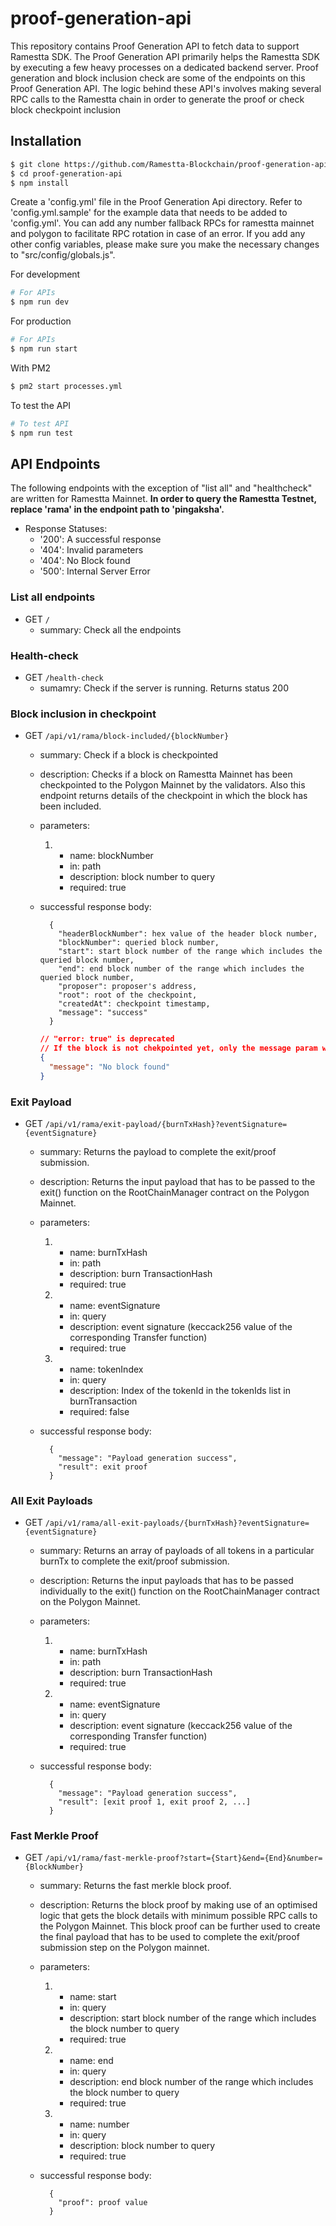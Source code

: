 # proof-generation-api

This repository contains Proof Generation API to fetch data to support Ramestta SDK. The Proof Generation API primarily helps the Ramestta SDK by executing a few heavy processes
on a dedicated backend server. Proof generation and block inclusion check are some of the endpoints on this Proof Generation API. The logic behind these API's involves making several RPC calls to the Ramestta chain in order to generate the proof or check block checkpoint inclusion

## Installation

```bash
$ git clone https://github.com/Ramestta-Blockchain/proof-generation-api
$ cd proof-generation-api
$ npm install

```

Create a 'config.yml' file in the Proof Generation Api directory. Refer to 'config.yml.sample' for the example data that needs to be added to 'config.yml'. You can add any number fallback RPCs for ramestta mainnet and polygon to facilitate RPC rotation in case of an error. If you add any other config variables, please make sure you make the necessary changes to "src/config/globals.js".

For development

```bash
# For APIs
$ npm run dev
```

For production

```bash
# For APIs
$ npm run start
```

With PM2

```bash
$ pm2 start processes.yml
```

To test the API

```bash
# To test API
$ npm run test
```

## API Endpoints

The following endpoints with the exception of "list all" and "healthcheck" are written for Ramestta Mainnet. **In order to query the Ramestta Testnet, replace 'rama' in the endpoint path to 'pingaksha'.**

- Response Statuses:
  - '200': A successful response
  - '404': Invalid parameters
  - '404': No Block found
  - '500': Internal Server Error

### List all endpoints

- GET `/`
  - summary: Check all the endpoints

### Health-check

- GET `/health-check`
  - sumamry: Check if the server is running. Returns status 200

### Block inclusion in checkpoint

- GET `/api/v1/rama/block-included/{blockNumber}`

  - summary: Check if a block is checkpointed

  - description: Checks if a block on Ramestta Mainnet has been checkpointed to the Polygon Mainnet by the validators. Also this endpoint returns details of the checkpoint in which the block has been included.

  - parameters:

    1. - name: blockNumber
       - in: path
       - description: block number to query
       - required: true

  - successful response body:
    ```
      {
        "headerBlockNumber": hex value of the header block number,
        "blockNumber": queried block number,
        "start": start block number of the range which includes the queried block number,
        "end": end block number of the range which includes the queried block number,
        "proposer": proposer's address,
        "root": root of the checkpoint,
        "createdAt": checkpoint timestamp,
        "message": "success"
      }
    ```
    ```json
    // "error: true" is deprecated
    // If the block is not chekpointed yet, only the message param will be sent
    {
      "message": "No block found"
    }
    ```

### Exit Payload

- GET `/api/v1/rama/exit-payload/{burnTxHash}?eventSignature={eventSignature}`

  - summary: Returns the payload to complete the exit/proof submission.

  - description: Returns the input payload that has to be passed to the exit() function on the RootChainManager contract on the Polygon Mainnet.

  - parameters:

    1. - name: burnTxHash
       - in: path
       - description: burn TransactionHash
       - required: true

    2. - name: eventSignature
       - in: query
       - description: event signature (keccack256 value of the corresponding Transfer function)
       - required: true

    3. - name: tokenIndex
       - in: query
       - description: Index of the tokenId in the tokenIds list in burnTransaction
       - required: false

  - successful response body:
    ```
      {
        "message": "Payload generation success",
        "result": exit proof
      }
    ```

### All Exit Payloads

- GET `/api/v1/rama/all-exit-payloads/{burnTxHash}?eventSignature={eventSignature}`

  - summary: Returns an array of payloads of all tokens in a particular burnTx to complete the exit/proof submission.

  - description: Returns the input payloads that has to be passed individually to the exit() function on the RootChainManager contract on the Polygon Mainnet.

  - parameters:

    1. - name: burnTxHash
       - in: path
       - description: burn TransactionHash
       - required: true

    2. - name: eventSignature
       - in: query
       - description: event signature (keccack256 value of the corresponding Transfer function)
       - required: true

  - successful response body:
    ```
      {
        "message": "Payload generation success",
        "result": [exit proof 1, exit proof 2, ...]
      }
    ```

### Fast Merkle Proof

- GET `/api/v1/rama/fast-merkle-proof?start={Start}&end={End}&number={BlockNumber}`

  - summary: Returns the fast merkle block proof.

  - description: Returns the block proof by making use of an optimised logic that gets the block details with minimum possible RPC calls to the Polygon Mainnet. This block proof can be further used to create the final payload that has to be used to complete the exit/proof submission step on the Polygon mainnet.

  - parameters:

    1. - name: start
       - in: query
       - description: start block number of the range which includes the block number to query
       - required: true
    2. - name: end
       - in: query
       - description: end block number of the range which includes the block number to query
       - required: true
    3. - name: number
       - in: query
       - description: block number to query
       - required: true

  - successful response body:
    ```
      {
        "proof": proof value
      }
    ```
